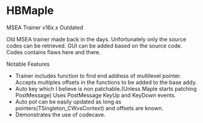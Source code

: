 # HBMaple
MSEA Trainer v16x.x Outdated

Old MSEA trainer made back in the days. Unfortunately only the source codes can be retrieved. GUI can be added based on the source code. Codes contains flaws here and there.

Notable Features
- Trainer includes function to find end address of multilevel pointer. Accepts multiples offsets in the functions to be added to the base addy.
- Auto key which I believe is non patchable.(Unless Maple starts patching PostMessage) Uses PostMessage KeyUp and KeyDown events.
- Auto pot can be easily updated as long as pointers(TSingleton_CWvsContext) and offsets are known.
- Demonstrates the use of codecave.
